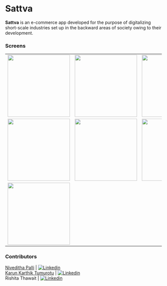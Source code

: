 # Sattva

**Sattva** is an e-commerce app developed for the purpose of digitalizing short-scale industries set up in the backward areas of society owing to their development. 


### Screens

<table>
  <tr>
    <td>
      <img src="https://user-images.githubusercontent.com/58992593/113197536-6d2cfa00-9282-11eb-96d5-7b9191718861.jpeg" width="200">    
    </td>
    <td>
      <img src="https://user-images.githubusercontent.com/58992593/113198040-0eb44b80-9283-11eb-91b2-e19e3859250d.jpeg" width="200">    
    </td>
    <td>
      <img src="https://user-images.githubusercontent.com/58992593/113198282-60f56c80-9283-11eb-9dd1-a0d18da9fcfc.jpeg" width="200">    
    </td>
    <td>
      <img src="https://user-images.githubusercontent.com/58992593/113198362-75d20000-9283-11eb-9cf3-459d60f9b945.jpeg" width="200">
    </td>
  </tr>
  
  <tr>
    <td>
      <img src="https://user-images.githubusercontent.com/58992593/113198315-68b51100-9283-11eb-8bc3-e65d9ff649a7.jpeg" width="200">    
    </td>
    <td>
      <img src="https://user-images.githubusercontent.com/58992593/113198413-82565880-9283-11eb-902c-ef90e14d1fcc.jpeg" width="200">    
    </td>
    <td>
      <img src="https://user-images.githubusercontent.com/58992593/113198427-86827600-9283-11eb-8d39-097aacacbd6f.jpeg" width="200">    
    </td>
    <td>
      <img src="https://user-images.githubusercontent.com/58992593/113198463-926e3800-9283-11eb-9db4-a03040837dda.jpeg" width="200">    
    </td>
  </tr>
  
  <tr>
    <td>
      <img src="https://user-images.githubusercontent.com/58992593/113198444-8c785700-9283-11eb-8f71-0cd19930fdef.jpeg" width="200">
    </td>
  </tr>
</table>
<div>



### Contributors
 [Niveditha Palli](https://niveditha18.github.io/portfolio/) | [![Linkedin](https://i.stack.imgur.com/gVE0j.png)](https://www.linkedin.com/in/niveditha-palli-9493171b7/)
&nbsp; <br />
 [Karun Karthik Tumurotu](https://karunkarthik-portfolio.netlify.app/) | [![Linkedin](https://i.stack.imgur.com/gVE0j.png)](https://www.linkedin.com/in/karun-karthik-5a0794187/)
 &nbsp; <br />
 Rishita Thawait | [![Linkedin](https://i.stack.imgur.com/gVE0j.png)](https://www.linkedin.com/in/rishita-thawait-664bab1a0/)
&nbsp; 




